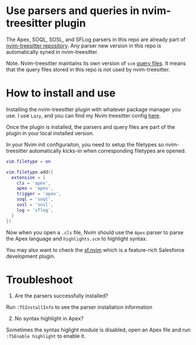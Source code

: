 # Use parsers and queries in nvim-treesitter plugin

The Apex, SOQL, SOSL, and SFLog parsers in this repo are already part of [nvim-treesitter
repository](https://github.com/nvim-treesitter/nvim-treesitter). 
Any parser new version in this repo is automatically syned in nvim-treesitter.

Note. Nvim-treesitter maintains its own version of `scm` [query files](https://github.com/nvim-treesitter/nvim-treesitter/tree/master/queries).
It means that the query files stored in this repo is not used by nvim-treesitter.

# How to install and use

Installing the nvim-treesitter plugin with whatever package manager you use. 
I use `Lazy`, and you can find my Nvim treesitter config 
[here](https://github.com/xixiaofinland/dotfiles-nix/blob/5344221d1f354bb20336fd0fb2950e7151fa31f9/dotfiles/nvim_config/lua/plugins/nvim-tree-sitter.lua#L27).

Once the plugin is installed, the parsers and query files are part of the plugin in your
local installed version.

In your Nvim init configuraiton, you need to setup the filetypes so
nvim-treesitter automatically kicks-in when corresponding filetypes are opened.

```lua
vim.filetype = on

vim.filetype.add({
  extension = {
    cls = 'apex',
    apex = 'apex',
    trigger = 'apex',
    soql = 'soql',
    sosl = 'sosl',
    log = 'sflog',
  }
})
```

Now when you open a `.cls` file, Nvim should use the `Apex` parser to parse the Apex language and
`highlights.scm` to highlight syntax. 

You may also want to check the [sf.nvim](https://github.com/xixiaofinland/sf.nvim) which is a feature-rich Salesforce development plugin.

# Troubleshoot

1. Are the parsers successfully installed?

Run `:TSInstallInfo` to see the parser installation information

2. No syntax highlight in Apex?

Sometimes the syntax higlight module is disabled, open an Apex file and run `:TSEnable highlight` to enable it.

